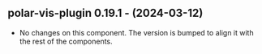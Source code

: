   ## polar-vis-plugin 0.19.1 - (2024-03-12)
  
  * No changes on this component. The version is bumped to align it
    with the rest of the components.
